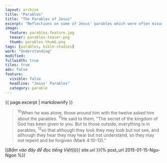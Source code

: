 ```yaml
---
layout: archive
title: "Parables"
title: "The Parables of Jesus"
excerpt: "Reflections on some of Jesus' parables which were often misunderstood or misinterpreted. Virtually all who received Jesus' teaching through them, no matter how earnest they were, tend to view them through the eyes of the flesh, through a worldly perspective. When Jesus talks of the rebirth, Nicodemus automatically assumes that it had to be through the physical means of going back to his mother's womb, while others ask Jesus what they'd have to \"DO\" to inherit eternal life, and His disciples asked Him what the works of God were so they could \"DO\" them. No one realized that there were nothing they could \"DO\" for God's Kingdom."
image: 
  feature: parables-feature.jpg
  teaser: parables-teaser.png
  thumb: parables-thumb.png
tags: [parables, bible-studies]
work: "Understanding"
modified:
fullwidth: true
tiles: true
ads: false
feature:
  visible: false
  headline: "Jesus' Parables"
  category: parable
---
```


{{ page.excerpt | markdownify }}

> <sup>10</sup>When he was alone, those around him with the twelve asked him about the parables. <sup>11</sup>He said to them, "The secret of the kingdom of God has been given to you. But to those outside, everything is in parables, <sup>12</sup>so that although they look they may look but not see, and although they hear they may hear but not understand, so they may not repent and be forgiven (Mark 4:10-12)."

[(<em>Bấm vào đây để đọc tiếng Việt</em>)]({{ site.url }}{% post_url 2015-01-15-Ngu-Ngon %})
